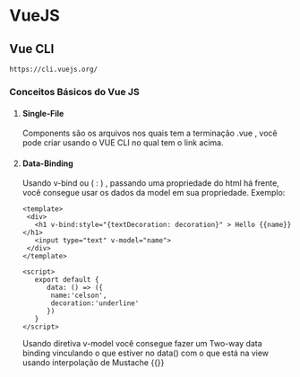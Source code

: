 # VueJS 

## Vue CLI 
```https://cli.vuejs.org/```

### Conceitos Básicos do Vue JS   

1. #### Single-File 
   Components são os arquivos nos quais tem a terminação .vue , você pode criar usando o VUE CLI no qual tem o link acima.

2. #### Data-Binding
   Usando v-bind ou ( : ) , passando uma propriedade do html há frente, você consegue usar os dados da model em sua propriedade.
   Exemplo:

   ```
   <template>
    <div>
      <h1 v-bind:style="{textDecoration: decoration}" > Hello {{name}} </h1>
      <input type="text" v-model="name">
    </div>
   </template>

   <script>
      export default {
         data: () => ({
          name:'celson',
          decoration:'underline' 
         })
      }
   </script>
   ```

   Usando diretiva v-model você consegue fazer um Two-way data binding vinculando o que estiver no data() com o que está na view usando interpolação de Mustache {{}}
